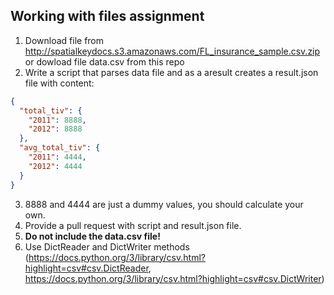 ## Working with files assignment

1. Download file from http://spatialkeydocs.s3.amazonaws.com/FL_insurance_sample.csv.zip or dowload file data.csv from this repo
2. Write a script that parses data file and as a aresult creates a result.json file with content:

```json
{
  "total_tiv": {
    "2011": 8888,
    "2012": 8888
  },
  "avg_total_tiv": {
    "2011": 4444,
    "2012": 4444
  }
}
```
3. 8888 and 4444 are just a dummy values, you should calculate your own.
5. Provide a pull request with script and result.json file. 
6. **Do not include the data.csv file!**
8. Use DictReader and DictWriter methods (https://docs.python.org/3/library/csv.html?highlight=csv#csv.DictReader, https://docs.python.org/3/library/csv.html?highlight=csv#csv.DictWriter)
